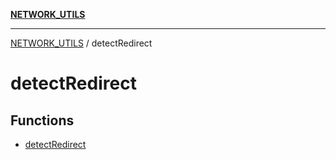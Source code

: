 [**NETWORK_UTILS**](../README.md)

***

[NETWORK_UTILS](../README.md) / detectRedirect

# detectRedirect

## Functions

- [detectRedirect](functions/detectRedirect.md)

